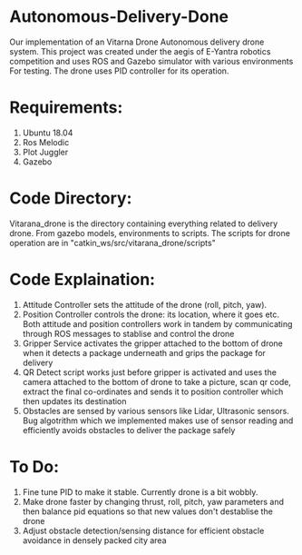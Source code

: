 # Autonomous-Delivery-Done
Our implementation of an Vitarna Drone Autonomous delivery drone system. This project was created under the aegis of E-Yantra robotics competition and uses ROS and Gazebo simulator with various environments For testing. The drone uses PID controller for its operation.

# Requirements:
1. Ubuntu 18.04
2. Ros Melodic
3. Plot Juggler
4. Gazebo 

# Code Directory:
Vitarana_drone is the directory containing everything related to delivery drone. From gazebo models, environments to scripts.
The scripts for drone operation are in "catkin_ws/src/vitarana_drone/scripts"

# Code Explaination:
1. Attitude Controller sets the attitude of the drone (roll, pitch, yaw). 
2. Position Controller controls the drone: its location, where it goes etc. Both attitude and position controllers work in tandem by communicating through ROS messages to stablise and control the drone
3. Gripper Service activates the gripper attached to the bottom of drone when it detects a package underneath and grips the package for delivery
4. QR Detect script works just before gripper is activated and uses the camera attached to the bottom of drone to take a picture, scan qr code, extract the final co-ordinates and sends it to position controller which then updates its destination
5. Obstacles are sensed by various sensors like Lidar, Ultrasonic sensors. Bug algotrithm which we implemented makes use of sensor reading and efficiently avoids obstacles to deliver the package safely

# To Do:
1. Fine tune PID to make it stable. Currently drone is a bit wobbly.
2. Make drone faster by changing thrust, roll, pitch, yaw parameters and then balance pid equations so that new values don't destablise the drone 
3. Adjust obstacle detection/sensing distance for efficient obstacle avoidance in densely packed city area



